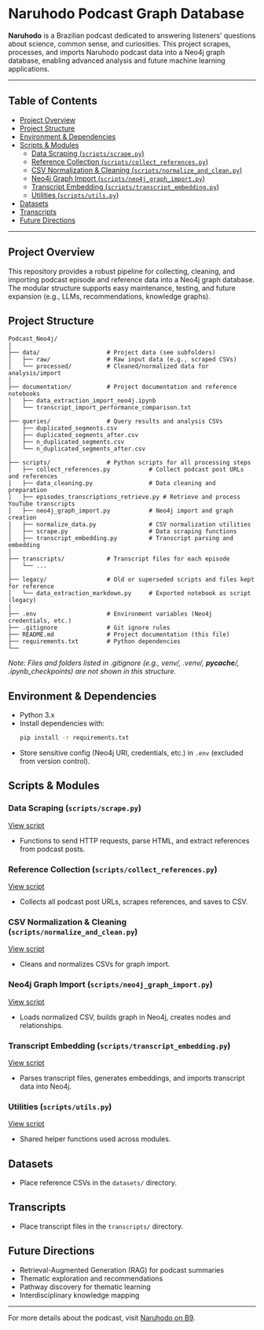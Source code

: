 # Naruhodo Podcast Graph Database

**Naruhodo** is a Brazilian podcast dedicated to answering listeners' questions about science, common sense, and curiosities. This project scrapes, processes, and imports Naruhodo podcast data into a Neo4j graph database, enabling advanced analysis and future machine learning applications.

---

## Table of Contents
- [Project Overview](#project-overview)
- [Project Structure](#project-structure)
- [Environment & Dependencies](#environment--dependencies)
- [Scripts & Modules](#scripts--modules)
  - [Data Scraping (`scripts/scrape.py`)](#data-scraping-scriptsscrapepy)
  - [Reference Collection (`scripts/collect_references.py`)](#reference-collection-scriptscollect_referencespy)
  - [CSV Normalization & Cleaning (`scripts/normalize_and_clean.py`)](#csv-normalization--cleaning-scriptsnormalize_and_cleanpy)
  - [Neo4j Graph Import (`scripts/neo4j_graph_import.py`)](#neo4j-graph-import-scriptsneo4j_graph_importpy)
  - [Transcript Embedding (`scripts/transcript_embedding.py`)](#transcript-embedding-scriptstranscript_embeddingpy)
  - [Utilities (`scripts/utils.py`)](#utilities-scriptsutilspy)
- [Datasets](#datasets)
- [Transcripts](#transcripts)
- [Future Directions](#future-directions)

---

## Project Overview
This repository provides a robust pipeline for collecting, cleaning, and importing podcast episode and reference data into a Neo4j graph database. The modular structure supports easy maintenance, testing, and future expansion (e.g., LLMs, recommendations, knowledge graphs).

## Project Structure
```
Podcast_Neo4j/
│
├── data/                   # Project data (see subfolders)
│   ├── raw/                # Raw input data (e.g., scraped CSVs)
│   └── processed/          # Cleaned/normalized data for analysis/import
│
├── documentation/          # Project documentation and reference notebooks
│   ├── data_extraction_import_neo4j.ipynb
│   └── transcript_import_performance_comparison.txt
│
├── queries/                # Query results and analysis CSVs
│   ├── duplicated_segments.csv
│   ├── duplicated_segments_after.csv
│   ├── n_duplicated_segments.csv
│   └── n_duplicated_segments_after.csv
│
├── scripts/                # Python scripts for all processing steps
│   ├── collect_references.py           # Collect podcast post URLs and references
│   ├── data_cleaning.py                # Data cleaning and preparation
│   ├── episodes_transcriptions_retrieve.py # Retrieve and process YouTube transcripts
│   ├── neo4j_graph_import.py           # Neo4j import and graph creation
│   ├── normalize_data.py               # CSV normalization utilities
│   ├── scrape.py                       # Data scraping functions
│   ├── transcript_embedding.py         # Transcript parsing and embedding
│
├── transcripts/            # Transcript files for each episode
│   └── ...
│
├── legacy/                 # Old or superseded scripts and files kept for reference
│   └── data_extraction_markdown.py     # Exported notebook as script (legacy)
│
├── .env                    # Environment variables (Neo4j credentials, etc.)
├── .gitignore              # Git ignore rules
├── README.md               # Project documentation (this file)
├── requirements.txt        # Python dependencies
└── 
```
*Note: Files and folders listed in .gitignore (e.g., venv/, .venv/, __pycache__/, .ipynb_checkpoints) are not shown in this structure.*

## Environment & Dependencies
- Python 3.x
- Install dependencies with:
  ```bash
  pip install -r requirements.txt
  ```
- Store sensitive config (Neo4j URI, credentials, etc.) in `.env` (excluded from version control).

## Scripts & Modules

### Data Scraping (`scripts/scrape.py`)
[View script](scripts/scrape.py)
- Functions to send HTTP requests, parse HTML, and extract references from podcast posts.

### Reference Collection (`scripts/collect_references.py`)
[View script](scripts/collect_references.py)
- Collects all podcast post URLs, scrapes references, and saves to CSV.

### CSV Normalization & Cleaning (`scripts/normalize_and_clean.py`)
[View script](scripts/normalize_and_clean.py)
- Cleans and normalizes CSVs for graph import.

### Neo4j Graph Import (`scripts/neo4j_graph_import.py`)
[View script](scripts/neo4j_graph_import.py)
- Loads normalized CSV, builds graph in Neo4j, creates nodes and relationships.

### Transcript Embedding (`scripts/transcript_embedding.py`)
[View script](scripts/transcript_embedding.py)
- Parses transcript files, generates embeddings, and imports transcript data into Neo4j.

### Utilities (`scripts/utils.py`)
[View script](scripts/utils.py)
- Shared helper functions used across modules.

## Datasets
- Place reference CSVs in the `datasets/` directory.

## Transcripts
- Place transcript files in the `transcripts/` directory.

## Future Directions
- Retrieval-Augmented Generation (RAG) for podcast summaries
- Thematic exploration and recommendations
- Pathway discovery for thematic learning
- Interdisciplinary knowledge mapping

---

For more details about the podcast, visit [Naruhodo on B9](https://www.b9.com.br/shows/naruhodo/).
